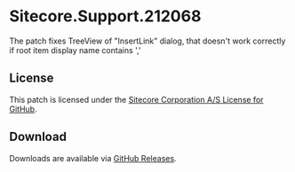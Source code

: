 # Sitecore.Support.212068
The patch fixes TreeView of &quot;InsertLink&quot; dialog, that doesn't work correctly if root item display name contains ','

## License  
This patch is licensed under the [Sitecore Corporation A/S License for GitHub](https://github.com/sitecoresupport/Sitecore.Support.212068/blob/master/LICENSE).  

## Download  
Downloads are available via [GitHub Releases](https://github.com/sitecoresupport/Sitecore.Support.212068/releases).  
